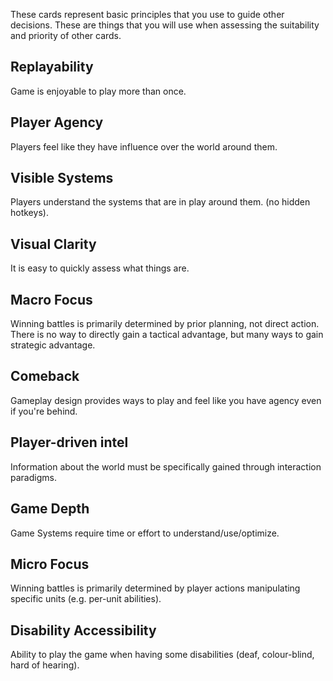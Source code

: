 These cards represent basic principles that you use to guide other decisions. These are things that you will use when assessing the suitability and priority of other cards.

## Replayability
Game is enjoyable to play more than once.

## Player Agency
Players feel like they have influence over the world around them.

## Visible Systems
Players understand the systems that are in play around them. (no hidden hotkeys).

## Visual Clarity
It is easy to quickly assess what things are.

## Macro Focus
Winning battles is primarily determined by prior planning, not direct action.
There is no way to directly gain a tactical advantage, but many ways to gain strategic advantage.

## Comeback
Gameplay design provides ways to play and feel like you have agency even if you're behind.

## Player-driven intel
Information about the world must be specifically gained through interaction paradigms.

## Game Depth
Game Systems require time or effort to understand/use/optimize.

## Micro Focus
Winning battles is primarily determined by player actions manipulating specific units (e.g. per-unit abilities).

## Disability Accessibility
Ability to play the game when having some disabilities (deaf, colour-blind, hard of hearing).